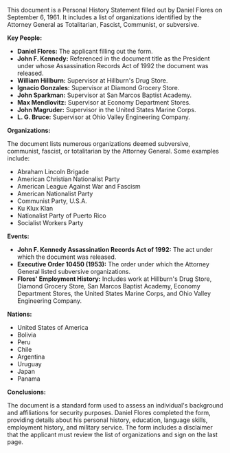 This document is a Personal History Statement filled out by Daniel Flores on September 6, 1961. It includes a list of organizations identified by the Attorney General as Totalitarian, Fascist, Communist, or subversive.

**Key People:**

*   **Daniel Flores:** The applicant filling out the form.
*   **John F. Kennedy:** Referenced in the document title as the President under whose Assassination Records Act of 1992 the document was released.
*   **William Hillburn:** Supervisor at Hillburn's Drug Store.
*   **Ignacio Gonzales:** Supervisor at Diamond Grocery Store.
*   **John Sparkman:** Supervisor at San Marcos Baptist Academy.
*   **Max Mendlovitz:** Supervisor at Economy Department Stores.
*   **John Magruder:** Supervisor in the United States Marine Corps.
*   **L. G. Bruce:** Supervisor at Ohio Valley Engineering Company.

**Organizations:**

The document lists numerous organizations deemed subversive, communist, fascist, or totalitarian by the Attorney General. Some examples include:

*   Abraham Lincoln Brigade
*   American Christian Nationalist Party
*   American League Against War and Fascism
*   American Nationalist Party
*   Communist Party, U.S.A.
*   Ku Klux Klan
*   Nationalist Party of Puerto Rico
*   Socialist Workers Party

**Events:**

*   **John F. Kennedy Assassination Records Act of 1992:** The act under which the document was released.
*   **Executive Order 10450 (1953):** The order under which the Attorney General listed subversive organizations.
*   **Flores' Employment History:** Includes work at Hillburn's Drug Store, Diamond Grocery Store, San Marcos Baptist Academy, Economy Department Stores, the United States Marine Corps, and Ohio Valley Engineering Company.

**Nations:**

*   United States of America
*   Bolivia
*   Peru
*   Chile
*   Argentina
*   Uruguay
*   Japan
*   Panama

**Conclusions:**

The document is a standard form used to assess an individual's background and affiliations for security purposes. Daniel Flores completed the form, providing details about his personal history, education, language skills, employment history, and military service. The form includes a disclaimer that the applicant must review the list of organizations and sign on the last page.
